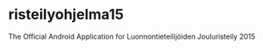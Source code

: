 risteilyohjelma15
=================

The Official Android Application for Luonnontieteilijöiden Jouluristeily 2015
